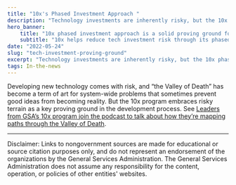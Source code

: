```yaml
---
title: "10x's Phased Investment Approach "
description: "Technology investments are inherently risky, but the 10x phased approach offers a proving ground for good ideas. "
hero_banner:
    title: "10x phased investment approach is a solid proving ground for new technology"
    subtitle: "10x helps reduce tech investment risk through its phased approach, helping good ideas become a reality."
date: "2022-05-24"
slug: "tech-investment-proving-ground"
excerpt: "Technology investments are inherently risky, but the 10x phased approach offers a proving ground for good ideas."
tags: In-the-news
---
```


Developing new technology comes with risk, and “the Valley of Death” has become a term of art for system-wide problems that sometimes prevent good ideas from becoming reality. But the 10x program embraces risky terrain as a key proving ground in the development process. See <a class="usa-link usa-link--external" rel="noreferrer" href="https://www.nextgov.com/podcasts/2022/05/critical-update-good-death-our-only-goal/367227/">Leaders from GSA’s 10x program join the podcast to talk about how they’re mapping paths through the Valley of Death</a>.

---

<p class="disclaimer">Disclaimer: Links to nongovernment sources are made for educational or source citation purposes only, and do not represent an endorsement of the organizations by the General Services Administration. The General Services Administration does not assume any responsibility for the content, operation, or policies of other entities' websites.
</p>
